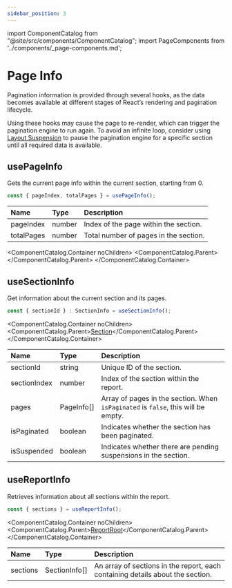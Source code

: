 ```yaml
---
sidebar_position: 3
---
```


import ComponentCatalog from "@site/src/components/ComponentCatalog";
import PageComponents from '../components/\_page-components.md';

# Page Info

Pagination information is provided through several hooks, as the data becomes available at different stages of React’s rendering and pagination lifecycle.

Using these hooks may cause the page to re-render, which can trigger the pagination engine to run again. To avoid an infinite loop, consider using [Layout Suspension](/react/section-suspension.md) to pause the pagination engine for a specific section until all required data is available.

## usePageInfo

Gets the current page info within the current section, starting from 0.

```jsx
const { pageIndex, totalPages } = usePageInfo();
```

| Name       | Type   | Description                           |
| :--------- | :----- | :------------------------------------ |
| pageIndex  | number | Index of the page within the section. |
| totalPages | number | Total number of pages in the section. |

<ComponentCatalog.Container noChildren>
<ComponentCatalog.Parent>
<PageComponents />
</ComponentCatalog.Parent>
</ComponentCatalog.Container>

## useSectionInfo

Get information about the current section and its pages.

```jsx
const { sectionId } : SectionInfo = useSectionInfo();
```

<ComponentCatalog.Container noChildren>
<ComponentCatalog.Parent>[Section](/components/report-components.md#section)</ComponentCatalog.Parent>
</ComponentCatalog.Container>

| Name         | Type       | Description                                                                       |
| :----------- | :--------- | :-------------------------------------------------------------------------------- |
| sectionId    | string     | Unique ID of the section.                                                         |
| sectionIndex | number     | Index of the section within the report.                                           |
| pages        | PageInfo[] | Array of pages in the section. When `isPaginated` is `false`, this will be empty. |
| isPaginated  | boolean    | Indicates whether the section has been paginated.                                 |
| isSuspended  | boolean    | Indicates whether there are pending suspensions in the section.                   |

## useReportInfo

Retrieves information about all sections within the report.

```jsx
const { sections } = useReportInfo();
```

<ComponentCatalog.Container noChildren>
<ComponentCatalog.Parent>[ReportRoot](/react/components.md#report-root)</ComponentCatalog.Parent>
</ComponentCatalog.Container>

| Name     | Type          | Description                                                                    |
| :------- | :------------ | :----------------------------------------------------------------------------- |
| sections | SectionInfo[] | An array of sections in the report, each containing details about the section. |
